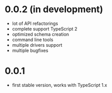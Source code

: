 # 0.0.2 (in development)

* lot of API refactorings
* complete support TypeScript 2
* optimized schema creation 
* command line tools
* multiple drivers support
* multiple bugfixes

# 0.0.1

* first stable version, works with TypeScript 1.x